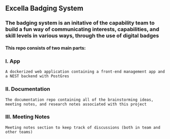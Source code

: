 ## Excella Badging System



### The badging system is an initative of the capability team to build a fun way of communicating interests, capabilities, and skill levels in various ways, through the use of digital badges

#### This repo consists of two main parts:

### I. App

    A dockerized web application containing a front-end management app and a NEST backend with PostGres

### II. Documentation 

    The documentation repo containing all of the brainstorming ideas, meeting notes, and research notes associated with this project

### III. Meeting Notes

    Meeting notes section to keep track of discussions (both in team and other teams)
